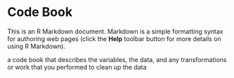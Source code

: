 Code Book
========================================================

This is an R Markdown document. Markdown is a simple formatting syntax for authoring web pages (click the **Help** toolbar button for more details on using R Markdown).

a code book that describes the variables, the data, and any transformations or work that you performed to clean up the data